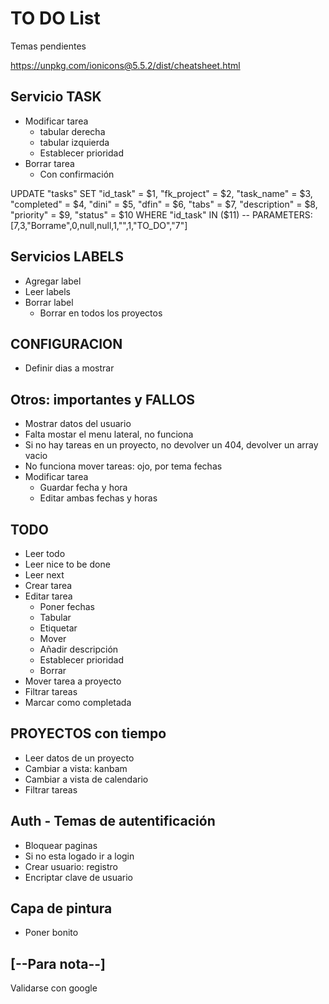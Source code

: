 # TO DO List

Temas pendientes

https://unpkg.com/ionicons@5.5.2/dist/cheatsheet.html

## Servicio TASK

- Modificar tarea
  - tabular derecha
  - tabular izquierda
  - Establecer prioridad
- Borrar tarea
  - Con confirmación

UPDATE "tasks" SET "id_task" = $1, "fk_project" = $2, "task_name" = $3, "completed" = $4, "dini" = $5, "dfin" = $6, "tabs" = $7, "description" = $8, "priority" = $9, "status" = $10 WHERE "id_task" IN ($11) -- PARAMETERS: [7,3,"Borrame",0,null,null,1,"",1,"TO_DO","7"]

## Servicios LABELS

- Agregar label
- Leer labels
- Borrar label
  - Borrar en todos los proyectos

## CONFIGURACION

- Definir dias a mostrar

## Otros: importantes y FALLOS

- Mostrar datos del usuario
- Falta mostar el menu lateral, no funciona
- Si no hay tareas en un proyecto, no devolver un 404, devolver un array vacio
- No funciona mover tareas: ojo, por tema fechas
- Modificar tarea
  - Guardar fecha y hora
  - Editar ambas fechas y horas

## TODO

- Leer todo
- Leer nice to be done
- Leer next
- Crear tarea
- Editar tarea
  - Poner fechas
  - Tabular
  - Etiquetar
  - Mover
  - Añadir descripción
  - Establecer prioridad
  - Borrar
- Mover tarea a proyecto
- Filtrar tareas
- Marcar como completada

## PROYECTOS con tiempo

- Leer datos de un proyecto
- Cambiar a vista: kanbam
- Cambiar a vista de calendario
- Filtrar tareas

## Auth - Temas de autentificación

- Bloquear paginas
- Si no esta logado ir a login
- Crear usuario: registro
- Encriptar clave de usuario

## Capa de pintura

- Poner bonito

## [--Para nota--]

Validarse con google
